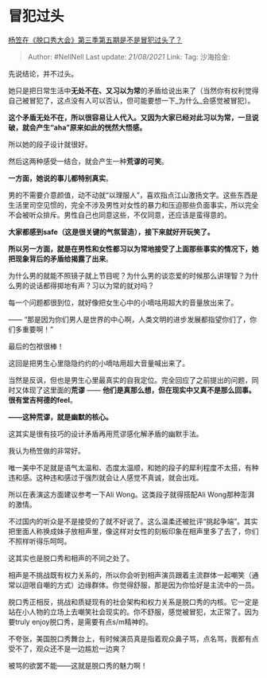 # 冒犯过头
[杨笠在《脱口秀大会》第三季第五期是不是冒犯过头了？](https://www.zhihu.com/question/415695820/answer/1421479015)

> Author: #NellNell
> Last update: *21/08/2021*
> Link:
> Tag:
> 沙海拾金:

先说结论，并不过头。

她只是把日常生活中**无处不在、又习以为常**的矛盾给说出来了（当然你有权利觉得自己被冒犯了，这点没有人可以否认，但可能要想一下_为什么_会感觉被冒犯）。

**这个矛盾无处不在，所以很容易让人代入。又因为大家已经对此习以为常，一旦说破，就会产生“aha”原来如此的恍然大悟感。**

所以她的段子设计就很好。

然后这两种感受一结合，就会产生一种**荒谬的可笑**。

**一方面，她说的事儿都特别真实**。

男的不需要介意颜值，动不动就“以理服人”，喜欢指点江山激扬文字。这些东西是生活里司空见惯的，完全不涉及男性对女性的暴力和压迫那些负面事实，所以完全不会被听众排斥。男性自己也同意这些，不仅同意，还应该是蛮得意的。

**大家都感到safe（这是很关键的气氛营造），接下来就好开玩笑了。**

**所以另一方面，就是在男性和女性都习以为常地接受了上面那些事实的情况下，她把现象背后的矛盾给揭露了出来**。

为什么男的就能不照镜子就上节目呢？为什么男的谈恋爱的时候那么讲理智？为什么男的说话都得掷地有声？习以为常的就对吗？

每一个问题都很到位，就好像把女生心中的小嘀咕用超大的音量放出来了。

—— “那是因为你们男人是世界的中心啊，人类文明的进步发展都指望你们了，你们多重要啊！”

最后的包袱很棒！

这回是把男生心里隐隐约约的小嘀咕用超大音量喊出来了。

当然是反讽，但也是男生心里最真实的自我定位。完全回应了之前提出的问题，同时又体现了这里面的**荒谬** —— **他们是真那么想，但在现实中又真不是那么回事。很有堂吉柯德的feel**。

**——这种荒谬，就是幽默的核心。**

这其实是很有技巧的设计矛盾再用荒谬感化解矛盾的幽默手法。

我认为杨笠做的非常好。

唯一美中不足就是语气太温和、态度太温顺，和她的段子的犀利程度不太搭，有种违和感。这种违和感过于强烈就会让人感觉不真诚，就会出戏。

所以在表演这方面建议参考一下Ali Wong。这类段子就得搭配Ali Wong那种澎湃的激情。

不过国内的听众是不是接受的了就不好说了。这么温柔还被批评“挑起争端”。其实把里面人称换成妹子放相声里，像这样对女性的刻板印象在相声里多了去了，你们不照样听得乐呵呵。

这其实也是脱口秀和相声的不同之处了。

相声是不挑战既有权力关系的，所以你会听到相声演员跟着主流群体一起嘲笑（通常以逗哏自嘲的方式）边缘群体。你觉得舒服，那是因为你恰好是主流中的一员。

脱口秀正相反，挑战和质疑现有的社会架构和权力关系是脱口秀的内核。它一定是站在小人物的立场上去嘲笑社会现实的。你不舒服，感觉被冒犯，太正常了。因为要truly enjoy脱口秀，是需要有点s/m精神的。

不夸张，美国脱口秀舞台上，有时候演员真是指着观众鼻子骂，点名骂，我都有点受不了，观众还不是一边尴尬一边爽？

被骂的欲罢不能——这就是脱口秀的魅力啊！
